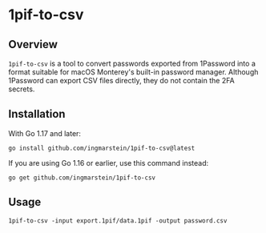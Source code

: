# 1pif-to-csv

## Overview

`1pif-to-csv` is a tool to convert passwords exported from 1Password into a format suitable for macOS Monterey's
built-in password manager. Although 1Password can export CSV files directly, they do not contain the 2FA secrets.

## Installation

With Go 1.17 and later:
```shell
go install github.com/ingmarstein/1pif-to-csv@latest
```

If you are using Go 1.16 or earlier, use this command instead:
```shell
go get github.com/ingmarstein/1pif-to-csv
```

## Usage

```shell
1pif-to-csv -input export.1pif/data.1pif -output password.csv
```